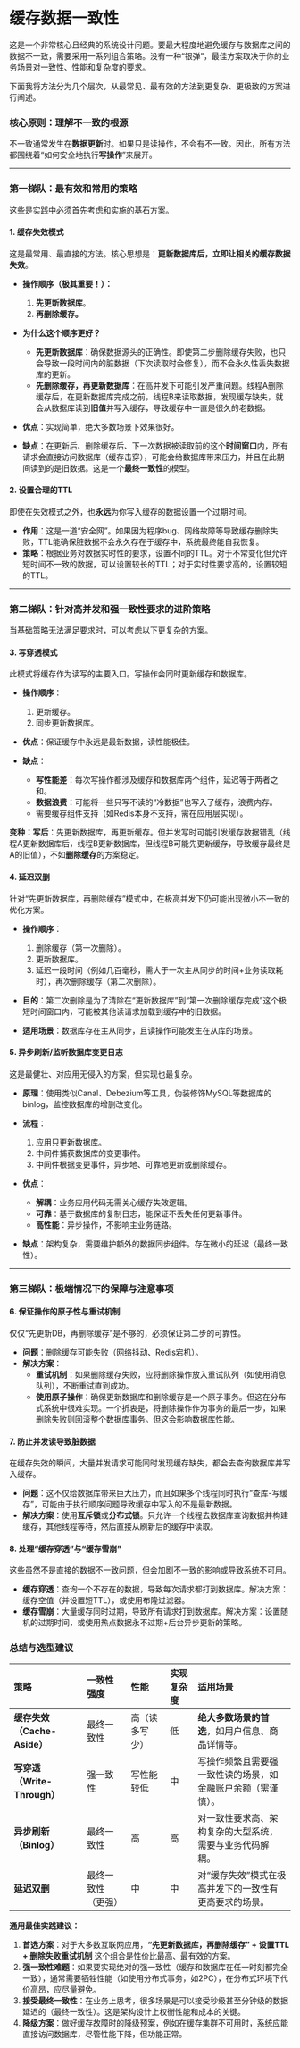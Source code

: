 # 缓存数据一致性
这是一个非常核心且经典的系统设计问题。要最大程度地避免缓存与数据库之间的数据不一致，需要采用一系列组合策略。没有一种“银弹”，最佳方案取决于你的业务场景对一致性、性能和复杂度的要求。

下面我将方法分为几个层次，从最常见、最有效的方法到更复杂、更极致的方案进行阐述。

### 核心原则：理解不一致的根源

不一致通常发生在**数据更新**时。如果只是读操作，不会有不一致。因此，所有方法都围绕着“如何安全地执行**写操作**”来展开。

---

### 第一梯队：最有效和常用的策略

这些是实践中必须首先考虑和实施的基石方案。

#### 1. 缓存失效模式

这是最常用、最直接的方法。核心思想是：**更新数据库后，立即让相关的缓存数据失效**。

*   **操作顺序（极其重要！）：**
    1.  **先更新数据库**。
    2.  **再删除缓存。**

*   **为什么这个顺序更好？**
    *   **先更新数据库**：确保数据源头的正确性。即使第二步删除缓存失败，也只会导致一段时间内的脏数据（下次读取时会修复），而不会永久性丢失数据库的更新。
    *   **先删除缓存，再更新数据库**：在高并发下可能引发严重问题。线程A删除缓存后，在更新数据库完成之前，线程B来读取数据，发现缓存缺失，就会从数据库读到**旧值**并写入缓存，导致缓存中一直是很久的老数据。

*   **优点**：实现简单，绝大多数场景下效果很好。
*   **缺点**：在更新后、删除缓存后、下一次数据被读取前的这个**时间窗口**内，所有请求会直接访问数据库（缓存击穿），可能会给数据库带来压力，并且在此期间读到的是旧数据。这是一个**最终一致性**的模型。

#### 2. 设置合理的TTL

即使在失效模式之外，也**永远**为你写入缓存的数据设置一个过期时间。

*   **作用**：这是一道“安全网”。如果因为程序bug、网络故障等导致缓存删除失败，TTL能确保脏数据不会永久存在于缓存中，系统最终能自我恢复。
*   **策略**：根据业务对数据实时性的要求，设置不同的TTL。对于不常变化但允许短时间不一致的数据，可以设置较长的TTL；对于实时性要求高的，设置较短的TTL。

---

### 第二梯队：针对高并发和强一致性要求的进阶策略

当基础策略无法满足要求时，可以考虑以下更复杂的方案。

#### 3. 写穿透模式

此模式将缓存作为读写的主要入口。写操作会同时更新缓存和数据库。

*   **操作顺序**：
    1.  更新缓存。
    2.  同步更新数据库。

*   **优点**：保证缓存中永远是最新数据，读性能极佳。
*   **缺点**：
    *   **写性能差**：每次写操作都涉及缓存和数据库两个组件，延迟等于两者之和。
    *   **数据浪费**：可能将一些只写不读的“冷数据”也写入了缓存，浪费内存。
    *   需要缓存组件支持（如Redis本身不支持，需在应用层实现）。

**变种：写后**：先更新数据库，再更新缓存。但并发写时可能引发缓存数据错乱（线程A更新数据库后，线程B更新数据库，但线程B可能先更新缓存，导致缓存最终是A的旧值），不如**删除缓存**的方案稳定。

#### 4. 延迟双删

针对“先更新数据库，再删除缓存”模式中，在极高并发下仍可能出现微小不一致的优化方案。

*   **操作顺序**：
    1.  删除缓存（第一次删除）。
    2.  更新数据库。
    3.  延迟一段时间（例如几百毫秒，需大于一次主从同步的时间+业务读取耗时），再次删除缓存（第二次删除）。

*   **目的**：第二次删除是为了清除在“更新数据库”到“第一次删除缓存完成”这个极短时间窗口内，可能被其他读请求加载到缓存中的旧数据。
*   **适用场景**：数据库存在主从同步，且读操作可能发生在从库的场景。

#### 5. 异步刷新/监听数据库变更日志

这是最健壮、对应用无侵入的方案，但实现也最复杂。

*   **原理**：使用类似Canal、Debezium等工具，伪装修饰MySQL等数据库的binlog，监控数据库的增删改变化。
*   **流程**：
    1.  应用只更新数据库。
    2.  中间件捕获数据库的变更事件。
    3.  中间件根据变更事件，异步地、可靠地更新或删除缓存。

*   **优点**：
    *   **解耦**：业务应用代码无需关心缓存失效逻辑。
    *   **可靠**：基于数据库的复制日志，能保证不丢失任何更新事件。
    *   **高性能**：异步操作，不影响主业务链路。
*   **缺点**：架构复杂，需要维护额外的数据同步组件。存在微小的延迟（最终一致性）。

---

### 第三梯队：极端情况下的保障与注意事项

#### 6. 保证操作的原子性与重试机制

仅仅“先更新DB，再删除缓存”是不够的，必须保证第二步的可靠性。

*   **问题**：删除缓存可能失败（网络抖动、Redis宕机）。
*   **解决方案**：
    *   **重试机制**：如果删除缓存失败，应将删除操作放入重试队列（如使用消息队列），不断重试直到成功。
    *   **使用原子操作**：确保更新数据库和删除缓存是一个原子事务。但这在分布式系统中很难实现。一个折衷是，将删除操作作为事务的最后一步，如果删除失败则回滚整个数据库事务。但这会影响数据库性能。

#### 7. 防止并发读导致脏数据

在缓存失效的瞬间，大量并发请求可能同时发现缓存缺失，都会去查询数据库并写入缓存。

*   **问题**：这不仅给数据库带来巨大压力，而且如果多个线程同时执行“查库-写缓存”，可能由于执行顺序问题导致缓存中写入的不是最新数据。
*   **解决方案**：使用**互斥锁**或**分布式锁**。只允许一个线程去数据库查询数据并构建缓存，其他线程等待，然后直接从刷新后的缓存中读取。

#### 8. 处理“缓存穿透”与“缓存雪崩”

这些虽然不是直接的数据不一致问题，但会加剧不一致的影响或导致系统不可用。
*   **缓存穿透**：查询一个不存在的数据，导致每次请求都打到数据库。解决方案：缓存空值（并设置短TTL），或使用布隆过滤器。
*   **缓存雪崩**：大量缓存同时过期，导致所有请求打到数据库。解决方案：设置随机的过期时间，或使用热点数据永不过期+后台异步更新的策略。

### 总结与选型建议

| 策略 | 一致性强度 | 性能 | 实现复杂度 | 适用场景 |
| :--- | :--- | :--- | :--- | :--- |
| **缓存失效（Cache-Aside）** | 最终一致性 | 高（读多写少） | 低 | **绝大多数场景的首选**，如用户信息、商品详情等。 |
| **写穿透（Write-Through）** | 强一致性 | 写性能较低 | 中 | 写操作频繁且需要强一致性读的场景，如金融账户余额（需谨慎）。 |
| **异步刷新（Binlog）** | 最终一致性 | 高 | 高 | 对一致性要求高、架构复杂的大型系统，需要与业务代码解耦。 |
| **延迟双删** | 最终一致性（更强） | 中 | 中 | 对“缓存失效”模式在极高并发下的一致性有更高要求的场景。 |

**通用最佳实践建议：**

1.  **首选方案**：对于大多数互联网应用，**“先更新数据库，再删除缓存” + 设置TTL + 删除失败重试机制** 这个组合是性价比最高、最有效的方案。
2.  **强一致性难题**：如果要实现绝对的强一致性（缓存和数据库在任一时刻都完全一致），通常需要牺牲性能（如使用分布式事务，如2PC），在分布式环境下代价高昂，应尽量避免。
3.  **接受最终一致性**：在业务上思考，很多场景是可以接受秒级甚至分钟级的数据延迟的（最终一致性）。这是架构设计上权衡性能和成本的关键。
4.  **降级方案**：做好缓存故障时的降级预案，例如在缓存集群不可用时，系统应能直接访问数据库，尽管性能下降，但功能正常。